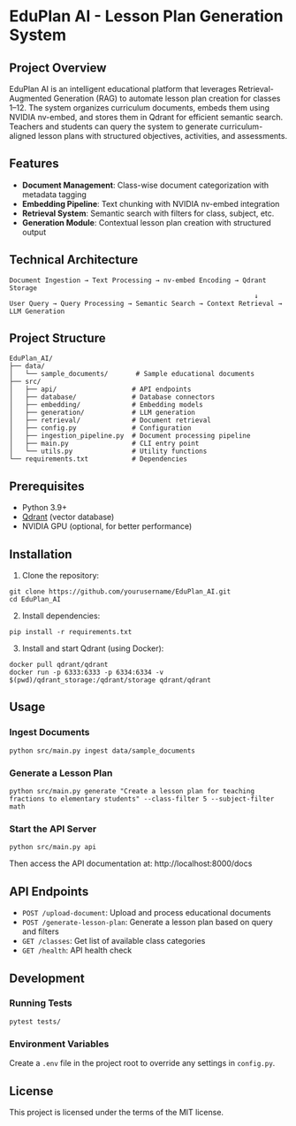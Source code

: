 # EduPlan AI - Lesson Plan Generation System

## Project Overview

EduPlan AI is an intelligent educational platform that leverages Retrieval-Augmented Generation (RAG) to automate lesson plan creation for classes 1–12. The system organizes curriculum documents, embeds them using NVIDIA nv-embed, and stores them in Qdrant for efficient semantic search. Teachers and students can query the system to generate curriculum-aligned lesson plans with structured objectives, activities, and assessments.

## Features

- **Document Management**: Class-wise document categorization with metadata tagging
- **Embedding Pipeline**: Text chunking with NVIDIA nv-embed integration
- **Retrieval System**: Semantic search with filters for class, subject, etc.
- **Generation Module**: Contextual lesson plan creation with structured output

## Technical Architecture

```
Document Ingestion → Text Processing → nv-embed Encoding → Qdrant Storage
                                                              ↓
User Query → Query Processing → Semantic Search → Context Retrieval → LLM Generation
```

## Project Structure

```
EduPlan_AI/
├── data/
│   └── sample_documents/       # Sample educational documents
├── src/
│   ├── api/                   # API endpoints
│   ├── database/              # Database connectors
│   ├── embedding/             # Embedding models
│   ├── generation/            # LLM generation
│   ├── retrieval/             # Document retrieval
│   ├── config.py              # Configuration
│   ├── ingestion_pipeline.py  # Document processing pipeline
│   ├── main.py                # CLI entry point
│   └── utils.py               # Utility functions
└── requirements.txt           # Dependencies
```

## Prerequisites

- Python 3.9+
- [Qdrant](https://qdrant.tech/) (vector database)
- NVIDIA GPU (optional, for better performance)

## Installation

1. Clone the repository:
```
git clone https://github.com/yourusername/EduPlan_AI.git
cd EduPlan_AI
```

2. Install dependencies:
```
pip install -r requirements.txt
```

3. Install and start Qdrant (using Docker):
```
docker pull qdrant/qdrant
docker run -p 6333:6333 -p 6334:6334 -v $(pwd)/qdrant_storage:/qdrant/storage qdrant/qdrant
```

## Usage

### Ingest Documents

```
python src/main.py ingest data/sample_documents
```

### Generate a Lesson Plan

```
python src/main.py generate "Create a lesson plan for teaching fractions to elementary students" --class-filter 5 --subject-filter math
```

### Start the API Server

```
python src/main.py api
```

Then access the API documentation at: http://localhost:8000/docs

## API Endpoints

- `POST /upload-document`: Upload and process educational documents
- `POST /generate-lesson-plan`: Generate a lesson plan based on query and filters
- `GET /classes`: Get list of available class categories
- `GET /health`: API health check

## Development

### Running Tests

```
pytest tests/
```

### Environment Variables

Create a `.env` file in the project root to override any settings in `config.py`.

## License

This project is licensed under the terms of the MIT license.
